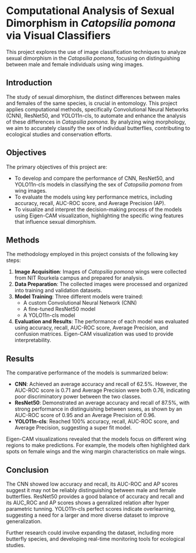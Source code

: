 # Computational Analysis of Sexual Dimorphism in *Catopsilia pomona* via Visual Classifiers

This project explores the use of image classification techniques to analyze sexual dimorphism in the *Catopsilia pomona*, focusing on distinguishing between male and female individuals using wing images.

## Introduction

The study of sexual dimorphism, the distinct differences between males and females of the same species, is crucial in entomology. This project applies computational methods, specifically Convolutional Neural Networks (CNN), ResNet50, and YOLO11n-cls, to automate and enhance the analysis of these differences in *Catopsilia pomona*. By analyzing wing morphology, we aim to accurately classify the sex of individual butterflies, contributing to ecological studies and conservation efforts.

## Objectives

The primary objectives of this project are:

* To develop and compare the performance of CNN, ResNet50, and YOLO11n-cls models in classifying the sex of *Catopsilia pomona* from wing images.
* To evaluate the models using key performance metrics, including accuracy, recall, AUC-ROC score, and Average Precision (AP).
* To visualize and interpret the decision-making process of the models using Eigen-CAM visualization, highlighting the specific wing features that influence sexual dimorphism.

## Methods

The methodology employed in this project consists of the following key steps:

1.  **Image Acquisition**:  Images of *Catopsilia pomona* wings were collected from NIT Rourkela campus and prepared for analysis.
2.  **Data Preparation**: The collected images were processed and organized into training and validation datasets.
3.  **Model Training**: Three different models were trained:
    * A custom Convolutional Neural Network (CNN)
    * A fine-tuned ResNet50 model
    * A YOLO11n-cls model
4.  **Evaluation and Results**: The performance of each model was evaluated using accuracy, recall, AUC-ROC score, Average Precision, and confusion matrices. Eigen-CAM visualization was used to provide interpretability.

## Results

The comparative performance of the models is summarized below:

* **CNN**: Achieved an average accuracy and recall of 62.5%. However, the AUC-ROC score is 0.71 and Average Precision were both 0.76, indicating poor discriminatory power between the two classes.
* **ResNet50**: Demonstrated an average accuracy and recall of 87.5%, with strong performance in distinguishing between sexes, as shown by an AUC-ROC score of 0.95 and an Average Precision of 0.96.
* **YOLO11n-cls**:  Reached 100% accuracy, recall, AUC-ROC score, and Average Precision, suggesting a super fit model.

Eigen-CAM visualizations revealed that the models focus on different wing regions to make predictions. For example, the models often highlighted dark spots on female wings and the wing margin characteristics on male wings.

## Conclusion

The CNN showed low accuracy and recall, its AUC-ROC and AP scores suggest it may not be reliably distinguishing between male and female butterflies. ResNet50 provides a good balance of accuracy and recall and its AUC_ROC and AP scores shows a genralized relation after hyper parametric tunning. YOLO11n-cls perfect scores indicate overlearning, suggesting a need for a larger and more diverse dataset to improve generalization.

Further research could involve expanding the dataset, including more butterfly species, and developing real-time monitoring tools for ecological studies.
